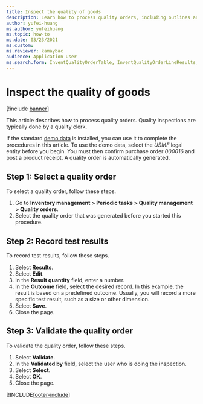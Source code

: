 ```yaml
--- 
title: Inspect the quality of goods
description: Learn how to process quality orders, including outlines and step-by-step processes for selecting quality orders and recording test results.
author: yufei-huang
ms.author: yufeihuang
ms.topic: how-to
ms.date: 03/23/2021
ms.custom:
ms.reviewer: kamaybac   
audience: Application User  
ms.search.form: InventQualityOrderTable, InventQualityOrderLineResults, HcmWorkerLookUp
---
```


# Inspect the quality of goods

[!include [banner](../../includes/banner.md)]

This article describes how to process quality orders. Quality inspections are typically done by a quality clerk.

If the standard [demo data](../../../fin-ops-core/fin-ops/get-started/demo-data.md) is installed, you can use it to complete the procedures in this article. To use the demo data, select the *USMF* legal entity before you begin. You must then confirm purchase order *000016* and post a product receipt. A quality order is automatically generated.

## Step 1: Select a quality order

To select a quality order, follow these steps.

1. Go to **Inventory management \> Periodic tasks \> Quality management \> Quality orders**.
1. Select the quality order that was generated before you started this procedure.

## Step 2: Record test results

To record test results, follow these steps.

1. Select **Results**.
1. Select **Edit**.
1. In the **Result quantity** field, enter a number.
1. In the **Outcome** field, select the desired record. In this example, the result is based on a predefined outcome. Usually, you will record a more specific test result, such as a size or other dimension.
1. Select **Save**.
1. Close the page.

## Step 3: Validate the quality order

To validate the quality order, follow these steps.

1. Select **Validate**.
1. In the **Validated by** field, select the user who is doing the inspection.
1. Select **Select**.
1. Select **OK**.
1. Close the page.

[!INCLUDE[footer-include](../../../includes/footer-banner.md)]
